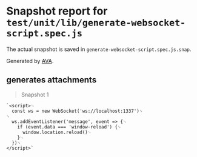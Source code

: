 # Snapshot report for `test/unit/lib/generate-websocket-script.spec.js`

The actual snapshot is saved in `generate-websocket-script.spec.js.snap`.

Generated by [AVA](https://avajs.dev).

## generates attachments

> Snapshot 1

    `<script>␊
      const ws = new WebSocket('ws://localhost:1337')␊
    ␊
      ws.addEventListener('message', event => {␊
        if (event.data === 'window-reload') {␊
          window.location.reload()␊
        }␊
      })␊
    </script>`
